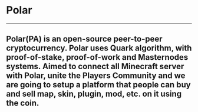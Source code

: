 # Polar
----------------------------------------------------------------------------------------------------------------------------------------------------------------------------
Polar(PA) is an open-source peer-to-peer cryptocurrency. Polar uses Quark algorithm, with proof-of-stake, proof-of-work and Masternodes systems. Aimed to connect all Minecraft server with Polar, unite the Players Community and we are going to setup a platform that people can buy and sell map, skin, plugin, mod, etc. on it using the coin.
----------------------------------------------------------------------------------------------------------------------------------------------------------------------------
